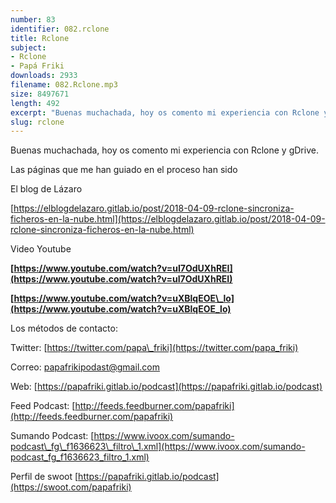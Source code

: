 ```yaml
---
number: 83
identifier: 082.rclone
title: Rclone
subject:
- Rclone
- Papá Friki
downloads: 2933
filename: 082.Rclone.mp3
size: 8497671
length: 492
excerpt: "Buenas muchachada, hoy os comento mi experiencia con Rclone y gDrive.\n\nLas páginas que me han guiado en el proceso han sido\n\nEl blog de Lázaro\n\n[https://elblogdelazaro.gitlab.io/post/2018-04-09-rclone-sincroniza-ficheros-en-la-nube.html](https://elblogdelazaro.gitlab.io/post/2018-04-09-rclone-sincroniza-ficheros-en-la-nube.html)  \n\nVideo Youtube\n\n**[https://www.youtube.com/watch?v=uI7OdUXhREI](https://www.youtube.com/watch?v=uI7OdUXhREI)**  \n\n**[https://www.youtube.com/watch?v=uXBlqEOE\\_lo](https://www.youtube.com/watch?v=uXBlqEOE_lo)**  \n\nLos métodos de contacto:  \n\nTwitter: [https://twitter.com/papa\\_friki](https://twitter.com/papa_friki)\n\nCorreo: [papafrikipodast@gmail.com](https://archive.org/details/papafrikipodast@gmail.com)\n\nWeb: [https://papafriki.gitlab.io/podcast](https://papafriki.gitlab.io/podcast)\n\nFeed Podcast: [http://feeds.feedburner.com/papafriki](http://feeds.feedburner.com/papafriki)\n\nSumando Podcast: [https://www.ivoox.com/sumando-podcast\\_fg\\_f1636623\\_filtro\\_1.xml](https://www.ivoox.com/sumando-podcast_fg_f1636623_filtro_1.xml)\n\nPerfil de swoot [https://papafriki.gitlab.io/podcast](https://swoot.com/papafriki)"
slug: rclone
---
```

Buenas muchachada, hoy os comento mi experiencia con Rclone y gDrive.

Las páginas que me han guiado en el proceso han sido

El blog de Lázaro

[https://elblogdelazaro.gitlab.io/post/2018-04-09-rclone-sincroniza-ficheros-en-la-nube.html](https://elblogdelazaro.gitlab.io/post/2018-04-09-rclone-sincroniza-ficheros-en-la-nube.html)

Video Youtube

**[https://www.youtube.com/watch?v=uI7OdUXhREI](https://www.youtube.com/watch?v=uI7OdUXhREI)**

**[https://www.youtube.com/watch?v=uXBlqEOE\_lo](https://www.youtube.com/watch?v=uXBlqEOE_lo)**

Los métodos de contacto:

Twitter: [https://twitter.com/papa\_friki](https://twitter.com/papa_friki)

Correo: [papafrikipodast@gmail.com](https://archive.org/details/papafrikipodast@gmail.com)

Web: [https://papafriki.gitlab.io/podcast](https://papafriki.gitlab.io/podcast)

Feed Podcast: [http://feeds.feedburner.com/papafriki](http://feeds.feedburner.com/papafriki)

Sumando Podcast: [https://www.ivoox.com/sumando-podcast\_fg\_f1636623\_filtro\_1.xml](https://www.ivoox.com/sumando-podcast_fg_f1636623_filtro_1.xml)

Perfil de swoot [https://papafriki.gitlab.io/podcast](https://swoot.com/papafriki)